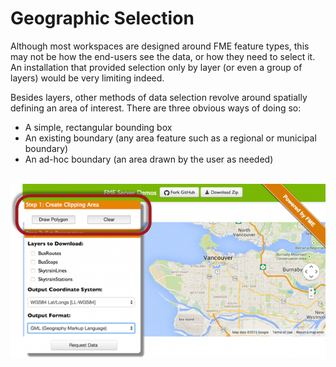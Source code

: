 # Geographic Selection

Although most workspaces are designed around FME feature types, this may not be how the end-users see the data, or how they need to select it. An installation that provided selection only by layer (or even a group of layers) would be very limiting indeed.

Besides layers, other methods of data selection revolve around spatially defining an area of interest. There are three obvious ways of doing so:

- A simple, rectangular bounding box
- An existing boundary (any area feature such as a regional or municipal boundary)
- An ad-hoc boundary (an area drawn by the user as needed)

<br>![](./Images/Img3.001.SelfServeGeogSelectImage.png)